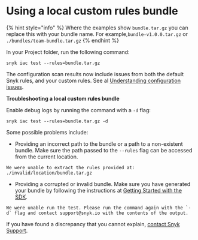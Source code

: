 # Using a local custom rules bundle

{% hint style="info" %}
Where the examples show `bundle.tar.gz` you can replace this with your bundle name. For example,`bundle-v1.0.0.tar.gz` or `./bundles/team-bundle.tar.gz`
{% endhint %}

In your Project folder, run the following command:

```
snyk iac test --rules=bundle.tar.gz
```

The configuration scan results now include issues from both the default Snyk rules, and your custom rules. See al [Understanding configuration issues](https://docs.snyk.io/snyk-infrastructure-as-code/snyk-cli-for-infrastructure-as-code/understanding-configuration-scan-issues).

**Troubleshooting a local custom rules bundle**

Enable debug logs by running the command with a `-d` flag:

```
snyk iac test --rules=bundle.tar.gz -d
```

Some possible problems include:

* Providing an incorrect path to the bundle or a path to a non-existent bundle. Make sure the path passed to the `--rules` flag can be accessed from the current location.

```
We were unable to extract the rules provided at: ./invalid/location/bundle.tar.gz
```

* Providing a corrupted or invalid bundle. Make sure you have generated your bundle by following the instructions at [Getting Started with the SDK](../getting-started-with-the-sdk/).

```
We were unable run the test. Please run the command again with the `-d` flag and contact support@snyk.io with the contents of the output.
```

If you have found a discrepancy that you cannot explain, [contact Snyk Support](https://support.snyk.io/hc/en-us/requests/new).
